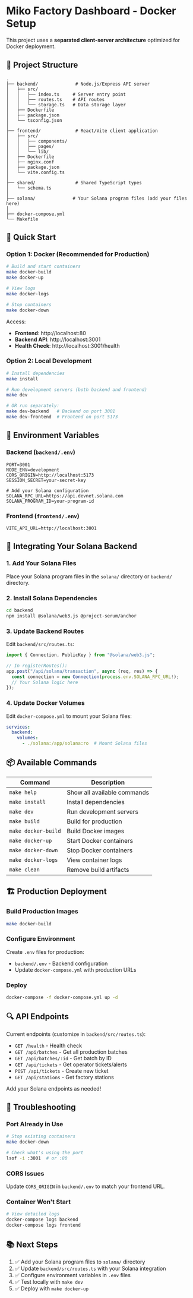 # Miko Factory Dashboard - Docker Setup

This project uses a **separated client-server architecture** optimized for Docker deployment.

## 📁 Project Structure

```
.
├── backend/              # Node.js/Express API server
│   ├── src/
│   │   ├── index.ts     # Server entry point
│   │   ├── routes.ts    # API routes
│   │   └── storage.ts   # Data storage layer
│   ├── Dockerfile
│   ├── package.json
│   └── tsconfig.json
│
├── frontend/             # React/Vite client application
│   ├── src/
│   │   ├── components/
│   │   ├── pages/
│   │   └── lib/
│   ├── Dockerfile
│   ├── nginx.conf
│   ├── package.json
│   └── vite.config.ts
│
├── shared/               # Shared TypeScript types
│   └── schema.ts
│
├── solana/              # Your Solana program files (add your files here)
│
├── docker-compose.yml
└── Makefile
```

## 🚀 Quick Start

### Option 1: Docker (Recommended for Production)

```bash
# Build and start containers
make docker-build
make docker-up

# View logs
make docker-logs

# Stop containers
make docker-down
```

Access:
- **Frontend**: http://localhost:80
- **Backend API**: http://localhost:3001
- **Health Check**: http://localhost:3001/health

### Option 2: Local Development

```bash
# Install dependencies
make install

# Run development servers (both backend and frontend)
make dev

# OR run separately:
make dev-backend   # Backend on port 3001
make dev-frontend  # Frontend on port 5173
```

## 🔧 Environment Variables

### Backend (`backend/.env`)

```env
PORT=3001
NODE_ENV=development
CORS_ORIGIN=http://localhost:5173
SESSION_SECRET=your-secret-key

# Add your Solana configuration
SOLANA_RPC_URL=https://api.devnet.solana.com
SOLANA_PROGRAM_ID=your-program-id
```

### Frontend (`frontend/.env`)

```env
VITE_API_URL=http://localhost:3001
```

## 🔗 Integrating Your Solana Backend

### 1. Add Your Solana Files

Place your Solana program files in the `solana/` directory or `backend/` directory.

### 2. Install Solana Dependencies

```bash
cd backend
npm install @solana/web3.js @project-serum/anchor
```

### 3. Update Backend Routes

Edit `backend/src/routes.ts`:

```typescript
import { Connection, PublicKey } from "@solana/web3.js";

// In registerRoutes():
app.post("/api/solana/transaction", async (req, res) => {
  const connection = new Connection(process.env.SOLANA_RPC_URL!);
  // Your Solana logic here
});
```

### 4. Update Docker Volumes

Edit `docker-compose.yml` to mount your Solana files:

```yaml
services:
  backend:
    volumes:
      - ./solana:/app/solana:ro  # Mount Solana files
```

## 📦 Available Commands

| Command | Description |
|---------|-------------|
| `make help` | Show all available commands |
| `make install` | Install dependencies |
| `make dev` | Run development servers |
| `make build` | Build for production |
| `make docker-build` | Build Docker images |
| `make docker-up` | Start Docker containers |
| `make docker-down` | Stop Docker containers |
| `make docker-logs` | View container logs |
| `make clean` | Remove build artifacts |

## 🏗️ Production Deployment

### Build Production Images

```bash
make docker-build
```

### Configure Environment

Create `.env` files for production:
- `backend/.env` - Backend configuration
- Update `docker-compose.yml` with production URLs

### Deploy

```bash
docker-compose -f docker-compose.yml up -d
```

## 🔍 API Endpoints

Current endpoints (customize in `backend/src/routes.ts`):

- `GET /health` - Health check
- `GET /api/batches` - Get all production batches
- `GET /api/batches/:id` - Get batch by ID
- `GET /api/tickets` - Get operator tickets/alerts
- `POST /api/tickets` - Create new ticket
- `GET /api/stations` - Get factory stations

Add your Solana endpoints as needed!

## 🐛 Troubleshooting

### Port Already in Use

```bash
# Stop existing containers
make docker-down

# Check what's using the port
lsof -i :3001  # or :80
```

### CORS Issues

Update `CORS_ORIGIN` in `backend/.env` to match your frontend URL.

### Container Won't Start

```bash
# View detailed logs
docker-compose logs backend
docker-compose logs frontend
```

## 📚 Next Steps

1. ✅ Add your Solana program files to `solana/` directory
2. ✅ Update `backend/src/routes.ts` with your Solana integration
3. ✅ Configure environment variables in `.env` files
4. ✅ Test locally with `make dev`
5. ✅ Deploy with `make docker-up`
